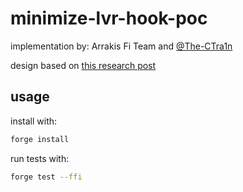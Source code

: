 # minimize-lvr-hook-poc

implementation by: Arrakis Fi Team and [@The-CTra1n](https://github.com/The-CTra1n)

design based on [this research post](https://ethresear.ch/t/lvr-minimization-in-uniswap-v4/15900)

## usage

install with:

```bash
forge install
```

run tests with:

```bash
forge test --ffi
```

